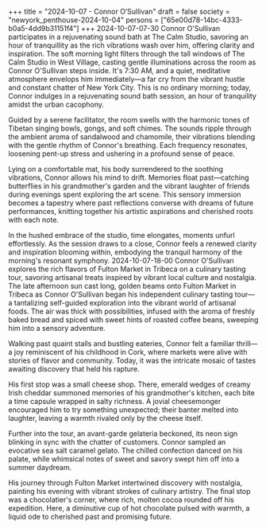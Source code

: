 +++
title = "2024-10-07 - Connor O’Sullivan"
draft = false
society = "newyork_penthouse-2024-10-04"
persons = ["65e00d78-14bc-4333-b0a5-4dd9b31151f4"]
+++
2024-10-07-07-30
Connor O'Sullivan participates in a rejuvenating sound bath at The Calm Studio, savoring an hour of tranquillity as the rich vibrations wash over him, offering clarity and inspiration.
The soft morning light filters through the tall windows of The Calm Studio in West Village, casting gentle illuminations across the room as Connor O'Sullivan steps inside. It's 7:30 AM, and a quiet, meditative atmosphere envelops him immediately—a far cry from the vibrant hustle and constant chatter of New York City. This is no ordinary morning; today, Connor indulges in a rejuvenating sound bath session, an hour of tranquility amidst the urban cacophony.

Guided by a serene facilitator, the room swells with the harmonic tones of Tibetan singing bowls, gongs, and soft chimes. The sounds ripple through the ambient aroma of sandalwood and chamomile, their vibrations blending with the gentle rhythm of Connor's breathing. Each frequency resonates, loosening pent-up stress and ushering in a profound sense of peace.

Lying on a comfortable mat, his body surrendered to the soothing vibrations, Connor allows his mind to drift. Memories float past—catching butterflies in his grandmother's garden and the vibrant laughter of friends during evenings spent exploring the art scene. This sensory immersion becomes a tapestry where past reflections converse with dreams of future performances, knitting together his artistic aspirations and cherished roots with each note.

In the hushed embrace of the studio, time elongates, moments unfurl effortlessly. As the session draws to a close, Connor feels a renewed clarity and inspiration blooming within, embodying the tranquil harmony of the morning's resonant symphony.
2024-10-07-18-00
Connor O'Sullivan explores the rich flavors of Fulton Market in Tribeca on a culinary tasting tour, savoring artisanal treats inspired by vibrant local culture and nostalgia.
The late afternoon sun cast long, golden beams onto Fulton Market in Tribeca as Connor O'Sullivan began his independent culinary tasting tour—a tantalizing self-guided exploration into the vibrant world of artisanal foods. The air was thick with possibilities, infused with the aroma of freshly baked bread and spiced with sweet hints of roasted coffee beans, sweeping him into a sensory adventure.

Walking past quaint stalls and bustling eateries, Connor felt a familiar thrill—a joy reminiscent of his childhood in Cork, where markets were alive with stories of flavor and community. Today, it was the intricate mosaic of tastes awaiting discovery that held his rapture.

His first stop was a small cheese shop. There, emerald wedges of creamy Irish cheddar summoned memories of his grandmother's kitchen, each bite a time capsule wrapped in salty richness. A jovial cheesemonger encouraged him to try something unexpected; their banter melted into laughter, leaving a warmth rivaled only by the cheese itself.

Further into the tour, an avant-garde gelateria beckoned, its neon sign blinking in sync with the chatter of customers. Connor sampled an evocative sea salt caramel gelato. The chilled confection danced on his palate, while whimsical notes of sweet and savory swept him off into a summer daydream. 

His journey through Fulton Market intertwined discovery with nostalgia, painting his evening with vibrant strokes of culinary artistry. The final stop was a chocolatier's corner, where rich, molten cocoa rounded off his expedition. Here, a diminutive cup of hot chocolate pulsed with warmth, a liquid ode to cherished past and promising future.
